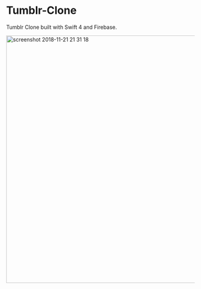# Tumblr-Clone
Tumblr Clone built with Swift 4 and Firebase.

<img width="659" alt="screenshot 2018-11-21 21 31 18" src="https://user-images.githubusercontent.com/29666179/48878323-f095d100-edd4-11e8-9193-097d4d06389f.png">

